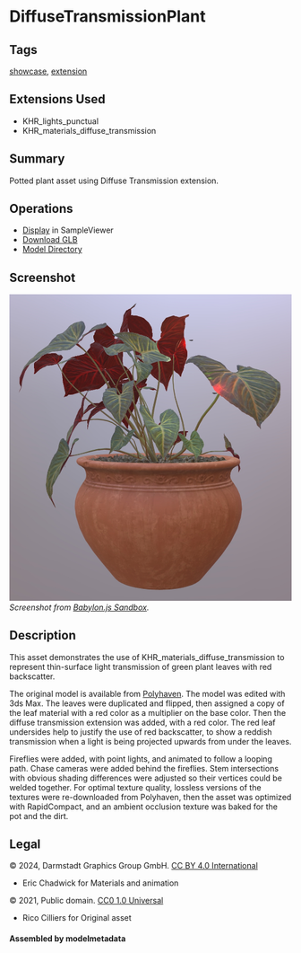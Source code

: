 # DiffuseTransmissionPlant

## Tags

[showcase](../../Models-showcase.md), [extension](../../Models-extension.md)

## Extensions Used

* KHR_lights_punctual
* KHR_materials_diffuse_transmission

## Summary

Potted plant asset using Diffuse Transmission extension.

## Operations

* [Display](https://github.khronos.org/glTF-Sample-Viewer-Release/?model=https://raw.GithubUserContent.com/KhronosGroup/glTF-Sample-Assets/main/./Models/DiffuseTransmissionPlant/glTF-Binary/DiffuseTransmissionPlant.glb) in SampleViewer
* [Download GLB](https://raw.GithubUserContent.com/KhronosGroup/glTF-Sample-Assets/main/./Models/DiffuseTransmissionPlant/glTF-Binary/DiffuseTransmissionPlant.glb)
* [Model Directory](./)

## Screenshot

![Screenshot from Babylon.js Sandbox](screenshot/screenshot_Large.jpg)
<br/>_Screenshot from [Babylon.js Sandbox](https://sandbox.babylonjs.com/)._

## Description

This asset demonstrates the use of KHR_materials_diffuse_transmission to represent thin-surface light transmission of green plant leaves with red backscatter. 

The original model is available from [Polyhaven](https://polyhaven.com/a/potted_plant_02). The model was edited with 3ds Max. The leaves were duplicated and flipped, then assigned a copy of the leaf material with a red color as a multiplier on the base color. Then the diffuse transmission extension was added, with a red color. The red leaf undersides help to justify the use of red backscatter, to show a reddish transmission when a light is being projected upwards from under the leaves. 

Fireflies were added, with point lights, and animated to follow a looping path. Chase cameras were added behind the fireflies. Stem intersections with obvious shading differences were adjusted so their vertices could be welded together. For optimal texture quality, lossless versions of the textures were re-downloaded from Polyhaven, then the asset was optimized with RapidCompact, and an ambient occlusion texture was baked for the pot and the dirt.

## Legal

&copy; 2024, Darmstadt Graphics Group GmbH. [CC BY 4.0 International](https://creativecommons.org/licenses/by/4.0/legalcode)

 - Eric Chadwick for Materials and animation

&copy; 2021, Public domain. [CC0 1.0 Universal](https://creativecommons.org/publicdomain/zero/1.0/legalcode)

 - Rico Cilliers for Original asset

#### Assembled by modelmetadata